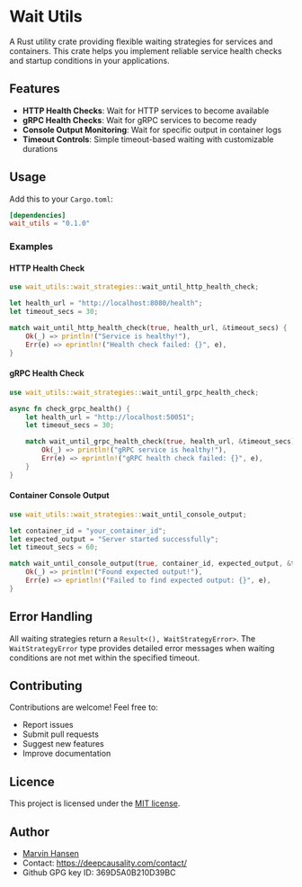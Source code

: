# Wait Utils

A Rust utility crate providing flexible waiting strategies for services and containers. This crate helps you implement reliable service health checks and startup conditions in your applications.

## Features

- **HTTP Health Checks**: Wait for HTTP services to become available
- **gRPC Health Checks**: Wait for gRPC services to become ready
- **Console Output Monitoring**: Wait for specific output in container logs
- **Timeout Controls**: Simple timeout-based waiting with customizable durations

## Usage

Add this to your `Cargo.toml`:

```toml
[dependencies]
wait_utils = "0.1.0"
```

### Examples

#### HTTP Health Check

```rust
use wait_utils::wait_strategies::wait_until_http_health_check;

let health_url = "http://localhost:8080/health";
let timeout_secs = 30;

match wait_until_http_health_check(true, health_url, &timeout_secs) {
    Ok(_) => println!("Service is healthy!"),
    Err(e) => eprintln!("Health check failed: {}", e),
}
```

#### gRPC Health Check

```rust
use wait_utils::wait_strategies::wait_until_grpc_health_check;

async fn check_grpc_health() {
    let health_url = "http://localhost:50051";
    let timeout_secs = 30;

    match wait_until_grpc_health_check(true, health_url, &timeout_secs).await {
        Ok(_) => println!("gRPC service is healthy!"),
        Err(e) => eprintln!("gRPC health check failed: {}", e),
    }
}
```

#### Container Console Output

```rust
use wait_utils::wait_strategies::wait_until_console_output;

let container_id = "your_container_id";
let expected_output = "Server started successfully";
let timeout_secs = 60;

match wait_until_console_output(true, container_id, expected_output, &timeout_secs) {
    Ok(_) => println!("Found expected output!"),
    Err(e) => eprintln!("Failed to find expected output: {}", e),
}
```

## Error Handling

All waiting strategies return a `Result<(), WaitStrategyError>`. The `WaitStrategyError` type provides detailed error messages when waiting conditions are not met within the specified timeout.

## Contributing

Contributions are welcome! Feel free to:
- Report issues
- Submit pull requests
- Suggest new features
- Improve documentation

## Licence
This project is licensed under the [MIT license](../../LICENSE).

## Author
* [Marvin Hansen](https://github.com/marvin-hansen)
* Contact: https://deepcausality.com/contact/
* Github GPG key ID: 369D5A0B210D39BC
